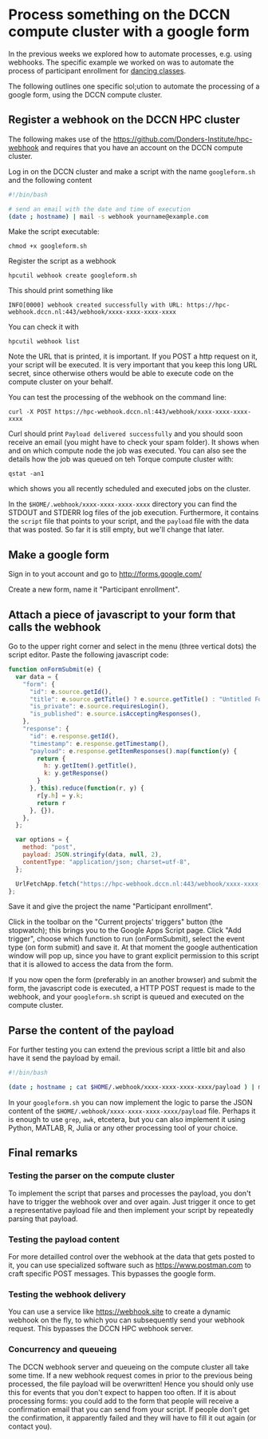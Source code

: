 # Process something on the DCCN compute cluster with a google form

In the previous weeks we explored how to automate processes, e.g. using webhooks. The specific example we worked on was to automate the process of participant enrollment for [dancing classes](http://www.swingoutmaastricht.com).  

The following outlines one specific sol;ution to automate the processing of a google form, using the DCCN compute cluster.

## Register a webhook on the DCCN HPC cluster

The following makes use of the <https://github.com/Donders-Institute/hpc-webhook> and requires that you have an account on the DCCN compute cluster.

Log in on the DCCN cluster and make a script with the name `googleform.sh` and the following content

```bash
#!/bin/bash

# send an email with the date and time of execution
(date ; hostname) | mail -s webhook yourname@example.com
```

Make the script executable:

    chmod +x googleform.sh

Register the script as a webhook

    hpcutil webhook create googleform.sh

This should print something like

    INFO[0000] webhook created successfully with URL: https://hpc-webhook.dccn.nl:443/webhook/xxxx-xxxx-xxxx-xxxx

You can check it with

    hpcutil webhook list

Note the URL that is printed, it is important. If you POST a http request on it, your script will be executed. It is very important that you keep this long URL secret, since otherwise others would be able to execute code on the compute cluster on your behalf.

You can test the processing of the webhook on the command line:

    curl -X POST https://hpc-webhook.dccn.nl:443/webhook/xxxx-xxxx-xxxx-xxxx

Curl should print `Payload delivered successfully` and you should soon receive an email (you might have to check your spam folder). It shows when and on which compute node the job was executed. You can also see the details how the job was queued on teh Torque compute cluster with:

    qstat -an1
    
which shows you all recently scheduled and executed jobs on the cluster.

In the `$HOME/.webhook/xxxx-xxxx-xxxx-xxxx` directory you can find the STDOUT and STDERR log files of the job execution. Furthermore, it contains the `script` file that points to your script, and the `payload` file with the data that was posted. So far it is still empty, but we'll change that later.

## Make a google form

Sign in to yout account and go to <http://forms.google.com/>

Create a new form, name it "Participant enrollment".

## Attach a piece of javascript to your form that calls the webhook

Go to the upper right corner and select in the menu (three vertical dots) the script editor. Paste the following javascript code:

```javascript
function onFormSubmit(e) {
  var data = {
    "form": {
      "id": e.source.getId(),
      "title": e.source.getTitle() ? e.source.getTitle() : "Untitled Form",
      "is_private": e.source.requiresLogin(),
      "is_published": e.source.isAcceptingResponses(),
    },
    "response": {
      "id": e.response.getId(),
      "timestamp": e.response.getTimestamp(),
      "payload": e.response.getItemResponses().map(function(y) {
        return {
          h: y.getItem().getTitle(),
          k: y.getResponse()
        }
      }, this).reduce(function(r, y) {
        r[y.h] = y.k;
        return r
      }, {}),
    },
  };

  var options = {
    method: "post",
    payload: JSON.stringify(data, null, 2),
    contentType: "application/json; charset=utf-8",
  };

  UrlFetchApp.fetch("https://hpc-webhook.dccn.nl:443/webhook/xxxx-xxxx-xxxx-xxxx", options);
};
```

Save it and give the project the name "Participant enrollment".

Click in the toolbar on the "Current projects' triggers" button (the stopwatch); this brings you to the Google Apps Script page. Click "Add trigger", choose which function to run (onFormSubmit), select the event type (on form submit) and save it. At that moment the google authentication window will pop up, since you have to grant explicit permission to this script that it is allowed to access the data from the form.
 
If you now open the form (preferably in an another browser) and submit the form, the javascript code is executed, a HTTP POST request is made to the webhook, and your `googleform.sh` script is queued and executed on the compute cluster.

## Parse the content of the payload

For further testing you can extend the previous script a little bit and also have it send the payload by email.

```bash
#!/bin/bash

(date ; hostname ; cat $HOME/.webhook/xxxx-xxxx-xxxx-xxxx/payload ) | mail -s webhook yourname@example.com
```

In your `googleform.sh` you can now implement the logic to parse the JSON content of the `$HOME/.webhook/xxxx-xxxx-xxxx-xxxx/payload` file. Perhaps it is enough to use `grep`, `awk`, etcetera, but you can also implement it using Python, MATLAB, R, Julia or any other processing tool of your choice.


## Final remarks

### Testing the parser on the compute cluster

To implement the script that parses and processes the payload, you don't have to trigger the webhook over and over again. Just trigger it once to get a representative payload file and then implement your script by repeatedly parsing that payload.

### Testing the payload content

For more detailled control over the webhook at the data that gets posted to it, you can use specialized software such as <https://www.postman.com> to craft specific POST messages. This bypasses the google form.

### Testing the webhook delivery

You can use a service like <https://webhook.site> to create a dynamic webhook on the fly, to which you can subsequently send your webhook request. This bypasses the DCCN HPC webhook server.

### Concurrency and queueing

The DCCN webhook server and queueing on the compute cluster all take some time. If a new webhook request comes in prior to the previous being processed, the file payload will be overwritten! Hence you should only use this for events that you don't expect to happen too often. If it is about processing forms: you could add to the form that people will receive a confirmation email that you can send from your script. If people don't get the confirmation, it apparently failed and they will have to fill it out again (or contact you).



 

